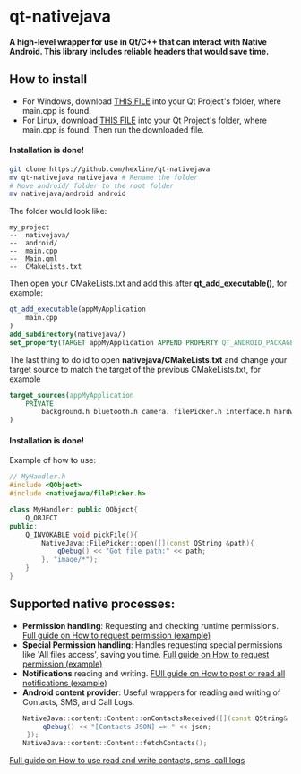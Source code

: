 # qt-nativejava
#### A high-level wrapper for use in Qt/C++ that can interact with Native Android. This library includes reliable headers that would save time. 

## How to install
* For Windows, download <a href="">THIS FILE</a> into your Qt Project's folder, where main.cpp is found.
* For Linux, download <a href="">THIS FILE</a> into your Qt Project's folder, where main.cpp is found.
Then run the downloaded file.
#### Installation is done!

```bash
git clone https://github.com/hexline/qt-nativejava
mv qt-nativejava nativejava # Rename the folder
# Move android/ folder to the root folder
mv nativejava/android android
```
The folder would look like:
```
my_project
--  nativejava/
--  android/
--  main.cpp
--  Main.qml
--  CMakeLists.txt
```
Then open your CMakeLists.txt and add this after <b>qt_add_executable()</b>, for example:
```cmake
qt_add_executable(appMyApplication
    main.cpp
)
add_subdirectory(nativejava/)
set_property(TARGET appMyApplication APPEND PROPERTY QT_ANDROID_PACKAGE_SOURCE_DIR ${CMAKE_SOURCE_DIR}/android)
```
The last thing to do id to open <b>nativejava/CMakeLists.txt</b> and change your target source to match the target of the previous CMakeLists.txt, for example

```cmake
target_sources(appMyApplication
    PRIVATE
        background.h bluetooth.h camera. filePicker.h interface.h hardware.h hotspot.h launchActivity.h permission.h popup.h microphone.h notification.h specialPermission.h wifi.h
)
```
#### Installation is done! 

Example of how to use:
```c++
// MyHandler.h
#include <QObject>
#include <nativejava/filePicker.h>

class MyHandler: public QObject{
    Q_OBJECT
public:
    Q_INVOKABLE void pickFile(){
        NativeJava::FilePicker::open([](const QString &path){
            qDebug() << "Got file path:" << path;
        }, "image/*");
    }
}
```

## Supported native processes:

 * **Permission handling**: Requesting and checking runtime permissions.
   <a href="permissionREADME.md">Full guide on How to request permission (example)</a>
 * **Special Permission handling**: Handles requesting special permissions like 'All files access', saving you time.
   <a href="specialPermissionREADME.md">Full guide on How to request permission (example)</a>
 * **Notifications** reading and writing.
   <a href="notificationsREADME.md"> FUll guide on How to post or read all notifications (example)</a>
 * **Android content provider**: Useful wrappers for reading and writing of Contacts, SMS, and Call Logs.
   ```c++
   NativeJava::content::Content::onContactsReceived([](const QString& json) {
        qDebug() << "[Contacts JSON] => " << json;
    });
   NativeJava::content::Content::fetchContacts();
   ```
 <a href="contentProviderREADME.md">Full guide on How to use read and write contacts, sms, call logs</a>
